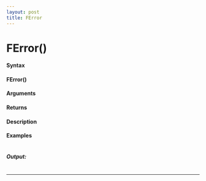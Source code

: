```yaml
---
layout: post
title: FError
---
```


# FError()


#### Syntax

#### FError()

#### Arguments

#### Returns

#### Description

#### Examples

```

```

##### Output:

```

```

---